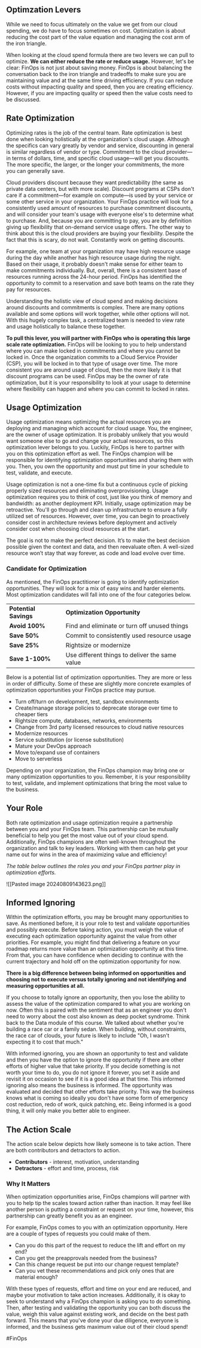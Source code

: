 
## Optimzation Levers

While we need to focus ultimately on the value we get from our cloud spending, we do have to focus sometimes on cost. Optimization is about reducing the cost part of the value equation and managing the cost arm of the iron triangle. 

When looking at the cloud spend formula there are two levers we can pull to optimize. **We can either reduce the rate or reduce usage.** However, let's be clear: FinOps is not just about saving money. FinOps is about balancing the conversation back to the iron triangle and tradeoffs to make sure you are maintaining value and at the same time driving efficiency. If you can reduce costs without impacting quality and speed, then you are creating efficiency. However, if you are impacting quality or speed then the value costs need to be discussed.

## **Rate Optimization**

Optimizing rates is the job of the central team. Rate optimization is best done when looking holistically at the organization's cloud usage. Although the specifics can vary greatly by vendor and service, discounting in general is similar regardless of vendor or type. Commitment to the cloud provider—in terms of dollars, time, and specific cloud usage—will get you discounts. The more specific, the larger, or the longer your commitments, the more you can generally save.

Cloud providers discount because they want predictability (the same as private data centers, but with more scale). Discount programs at CSPs don't care if a commitment—for example on compute—is used by your service or some other service in your organization. Your FinOps practice will look for a consistently used amount of resources to purchase commitment discounts, and will consider your team's usage with everyone else's to determine what to purchase. And, because you are committing to pay, you are by definition giving up flexibility that on-demand service usage offers. The other way to think about this is the cloud providers are buying your flexibility. Despite the fact that this is scary, do not wait. Constantly work on getting discounts. 

For example, one team at your organization may have high resource usage during the day while another has high resource usage during the night. Based on their usage, it probably doesn't make sense for either team to make commitments individually. But, overall, there is a consistent base of resources running across the 24-hour period. FinOps has identified the opportunity to commit to a reservation and save both teams on the rate they pay for resources.

Understanding the holistic view of cloud spend and making decisions around discounts and commitments is complex. There are many options available and some options will work together, while other options will not. With this hugely complex task, a centralized team is needed to view rate and usage holistically to balance these together.

**To pull this lever, you will partner with FinOps who is operating this large scale rate optimization.** FinOps will be looking to you to help understand where you can make locked in commitments and where you cannot be locked in. Once the organization commits to a Cloud Service Provider (CSP), you will be locked in to that type of usage over time. The more consistent you are around usage of cloud, then the more likely it is that discount programs can be used. FinOps may be the owner of rate optimization, but it is your responsibility to look at your usage to determine where flexibility can happen and where you can commit to locked in rates.

## **Usage Optimization**

Usage optimization means optimizing the actual resources you are deploying and managing which account for cloud usage. You, the engineer, are the owner of usage optimization. It is probably unlikely that you would want someone else to go and change your actual resources, so this optimization lever belongs to you. Luckily, FinOps is here to partner with you on this optimization effort as well. The FinOps champion will be responsible for identifying optimization opportunities and sharing them with you. Then, you own the opportunity and must put time in your schedule to test, validate, and execute. 

Usage optimization is not a one-time fix but a continuous cycle of picking properly sized resources and eliminating overprovisioning. Usage optimization requires you to think of cost, just like you think of memory and bandwidth: as another deployment KPI. Initially, usage optimization may be retroactive. You'll go through and clean up infrastructure to ensure a fully utilized set of resources. However, over time, you can begin to proactively consider cost in architecture reviews before deployment and actively consider cost when choosing cloud resources at the start.

The goal is not to make the perfect decision. It’s to make the best decision possible given the context and data, and then reevaluate often. A well-sized resource won’t stay that way forever, as code and load evolve over time.

### **Candidate for Optimization**

As mentioned, the FinOps practitioner is going to identify optimization opportunities. They will look for a mix of easy wins and harder elements. Most optimization candidates will fall into one of the four categories below. 

|   |   |
|---|---|
|**Potential Savings**|**Optimization Opportunity**|
|**Avoid 100%**|Find and eliminate or turn off unused things|
|**Save 50%**|Commit to consistently used resource usage|
|**Save 25%**|Rightsize or modernize|
|**Save 1-100%**|Use different things to deliver the same value|

Below is a potential list of optimization opportunities. They are more or less in order of difficulty. Some of these are slightly more concrete examples of optimization opportunities your FinOps practice may pursue. 

- Turn off/turn on development, test, sandbox environments    
- Create/manage storage policies to deprecate storage over time to cheaper tiers    
- Rightsize compute, databases, networks, environments     
- Change from 3rd party licensed resources to cloud native resources    
- Modernize resources    
- Service substitution (or license substitution)    
- Mature your DevOps approach     
- Move to/expand use of containers    
- Move to serverless    

Depending on your organization, the FinOps champion may bring one or many optimization opportunities to you. Remember, it is your responsibility to test, validate, and implement optimizations that bring the most value to the business.

## **Your Role**

Both rate optimization and usage optimization require a partnership between you and your FinOps team. This partnership can be mutually beneficial to help you get the most value out of your cloud spend. Additionally, FinOps champions are often well-known throughout the organization and talk to key leaders. Working with them can help get your name out for wins in the area of maximizing value and efficiency! 

_The table below outlines the roles you and your FinOps partner play in optimization efforts._

![[Pasted image 20240809143623.png]]

## Informed Ignoring

Within the optimization efforts, you may be brought many opportunities to save. As mentioned before, it is your role to test and validate opportunities and possibly execute. Before taking action, you must weigh the value of executing each optimization opportunity against the value from other priorities. For example, you might find that delivering a feature on your roadmap returns more value than an optimization opportunity at this time. From that, you can have confidence when deciding to continue with the current trajectory and hold off on the optimization opportunity for now. 

**There is a big difference between being informed on opportunities and choosing not to execute versus totally ignoring and not identifying and measuring opportunities at all.** 

If you choose to totally ignore an opportunity, then you lose the ability to assess the value of the optimization compared to what you are working on now. Often this is paired with the sentiment that as an engineer you don't need to worry about the cost also known as deep pocket syndrome. Think back to the Data module of this course. We talked about whether you're building a race car or a family sedan. When building, without constraints, the race car of clouds, your future is likely to include "Oh, I wasn't expecting it to cost that much."

With informed ignoring, you are shown an opportunity to test and validate and then you have the option to ignore the opportunity if there are other efforts of higher value that take priority. If you decide something is not worth your time to do, you do not ignore it forever, you set it aside and revisit it on occasion to see if it is a good idea at that time. This informed ignoring also means the business is informed. The opportunity was evaluated and decided that other efforts take priority. This way the business knows what is coming so ideally you don't have some form of emergency cost reduction, redo of work, quick patching, etc. Being informed is a good thing, it will only make you better able to engineer.

## The Action Scale

The action scale below depicts how likely someone is to take action. There are both contributors and detractors to action. 

- **Contributors** - interest, motivation, understanding
- **Detractors** - effort and time, process, risk

### **Why It Matters**

When optimization opportunities arise, FinOps champions will partner with you to help tip the scales toward action rather than inaction. It may feel like another person is putting a constraint or request on your time, however, this partnership can greatly benefit you as an engineer. 

For example, FinOps comes to you with an optimization opportunity. Here are a couple of types of requests you could make of them. 

- Can you do this part of the request to reduce the lift and effort on my end?
- Can you get the preapprovals needed from the business?
- Can this change request be put into our change request template? 
- Can you vet these recommendations and pick only ones that are material enough? 

With these types of requests, effort and time on your end are reduced, and maybe your motivation to take action increases. Additionally, it is okay to seek to understand why a FinOps champion is asking you to do something. Then, after testing and validating the opportunity you can both discuss the value, weigh this value against existing work, and decide on the best path forward. This means that you've done your due diligence, everyone is informed, and the business gets maximum value out of their cloud spend!

#FinOps 